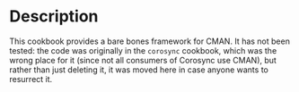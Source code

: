 Description
===========

This cookbook provides a bare bones framework for CMAN.  It has not
been tested: the code was originally in the `corosync` cookbook, which
was the wrong place for it (since not all consumers of Corosync use
CMAN), but rather than just deleting it, it was moved here in case
anyone wants to resurrect it.
